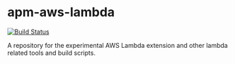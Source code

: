 # apm-aws-lambda

[![Build Status](https://apm-ci.elastic.co/buildStatus/icon?job=library%2Fapm-aws-lambda-mbp%2Fmaster)](https://apm-ci.elastic.co/job/library/job/apm-aws-lambda-mbp/job/master/)

A repository for the experimental AWS Lambda extension and other lambda related tools and build scripts.
